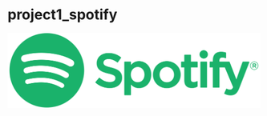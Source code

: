 # project1_spotify

![alt text](https://github.com/hamdamoha/project1_spotify/blob/main/Readme%20images/Spotify_Logo_CMYK_Green.png?raw=true)